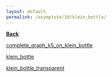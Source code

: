 ```yaml
---
layout: default
permalink: /asymptote/3d/klein_bottle/
---
```


[**Back**](../)


[complete_graph_k5_on_klein_bottle](https://ryanmaguire.github.io/assets/complete_graph_k5_on_klein_bottle.pdf)

[klein_bottle](https://ryanmaguire.github.io/assets/klein_bottle.pdf)

[klein_bottle_transparent](https://ryanmaguire.github.io/assets/klein_bottle_transparent.pdf)

